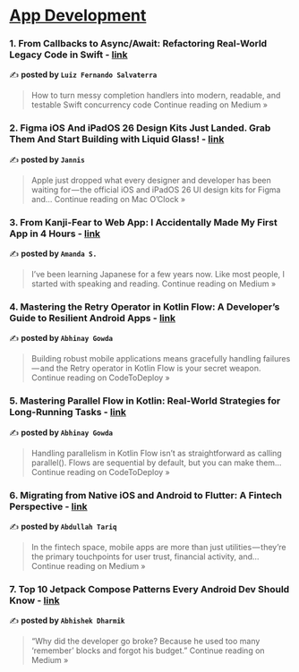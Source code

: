 
<h1><a href=https://medium.com/tag/mobile-app-development/recommended target="_blank" rel="noopener noreferrer">App Development</a></h1>
<h3>1. From Callbacks to Async/Await: Refactoring Real-World Legacy Code in Swift - <a href="https://medium.com/@luizfernandosalvaterra/from-callbacks-to-async-await-refactoring-real-world-legacy-code-in-swift-ea8bece99774?source=rss------mobile_app_development-5" target="_blank" rel="noopener noreferrer">link</a></h3>

✍️ **posted by `Luiz Fernando Salvaterra`**

<blockquote>How to turn messy completion handlers into modern, readable, and testable Swift concurrency code
Continue reading on Medium »</blockquote>

<h3>2. Figma iOS And iPadOS 26 Design Kits Just Landed. Grab Them And Start Building with Liquid Glass! - <a href="https://medium.com/macoclock/figma-ios-and-ipados-26-design-kits-just-landed-grab-them-and-start-building-with-liquid-glass-e2639fb4971d?source=rss------mobile_app_development-5" target="_blank" rel="noopener noreferrer">link</a></h3>

✍️ **posted by `Jannis`**

<blockquote>Apple just dropped what every designer and developer has been waiting for — the official iOS and iPadOS 26 UI design kits for Figma and…
Continue reading on Mac O’Clock »</blockquote>

<h3>3. From Kanji-Fear to Web App: I Accidentally Made My First App in 4 Hours - <a href="https://hawthornmist92.medium.com/from-kanji-fear-to-web-app-i-accidentally-made-my-first-app-in-4-hours-b8df2d275a0b?source=rss------mobile_app_development-5" target="_blank" rel="noopener noreferrer">link</a></h3>

✍️ **posted by `Amanda S.`**

<blockquote>I’ve been learning Japanese for a few years now. Like most people, I started with speaking and reading.
Continue reading on Medium »</blockquote>

<h3>4. Mastering the Retry Operator in Kotlin Flow: A Developer’s Guide to Resilient Android Apps - <a href="https://medium.com/codetodeploy/mastering-the-retry-operator-in-kotlin-flow-a-developers-guide-to-resilient-android-apps-8f238022a597?source=rss------mobile_app_development-5" target="_blank" rel="noopener noreferrer">link</a></h3>

✍️ **posted by `Abhinay Gowda`**

<blockquote>Building robust mobile applications means gracefully handling failures — and the Retry operator in Kotlin Flow is your secret weapon.
Continue reading on CodeToDeploy »</blockquote>

<h3>5.  Mastering Parallel Flow in Kotlin: Real-World Strategies for Long-Running Tasks - <a href="https://medium.com/codetodeploy/mastering-parallel-flow-in-kotlin-real-world-strategies-for-long-running-tasks-34633547afcb?source=rss------mobile_app_development-5" target="_blank" rel="noopener noreferrer">link</a></h3>

✍️ **posted by `Abhinay Gowda`**

<blockquote>Handling parallelism in Kotlin Flow isn’t as straightforward as calling parallel(). Flows are sequential by default, but you can make them…
Continue reading on CodeToDeploy »</blockquote>

<h3>6. Migrating from Native iOS and Android to Flutter: A Fintech Perspective - <a href="https://medium.com/@abdullah.tariq72/migrating-from-native-ios-and-android-to-flutter-a-fintech-perspective-a65541aad037?source=rss------mobile_app_development-5" target="_blank" rel="noopener noreferrer">link</a></h3>

✍️ **posted by `Abdullah Tariq`**

<blockquote>In the fintech space, mobile apps are more than just utilities — they’re the primary touchpoints for user trust, financial activity, and…
Continue reading on Medium »</blockquote>

<h3>7. Top 10 Jetpack Compose Patterns Every Android Dev Should Know - <a href="https://abhidharmik.medium.com/top-10-jetpack-compose-patterns-every-android-dev-should-know-506256db621b?source=rss------mobile_app_development-5" target="_blank" rel="noopener noreferrer">link</a></h3>

✍️ **posted by `Abhishek Dharmik`**

<blockquote>“Why did the developer go broke? Because he used too many ‘remember’ blocks and forgot his budget.”
Continue reading on Medium »</blockquote>

